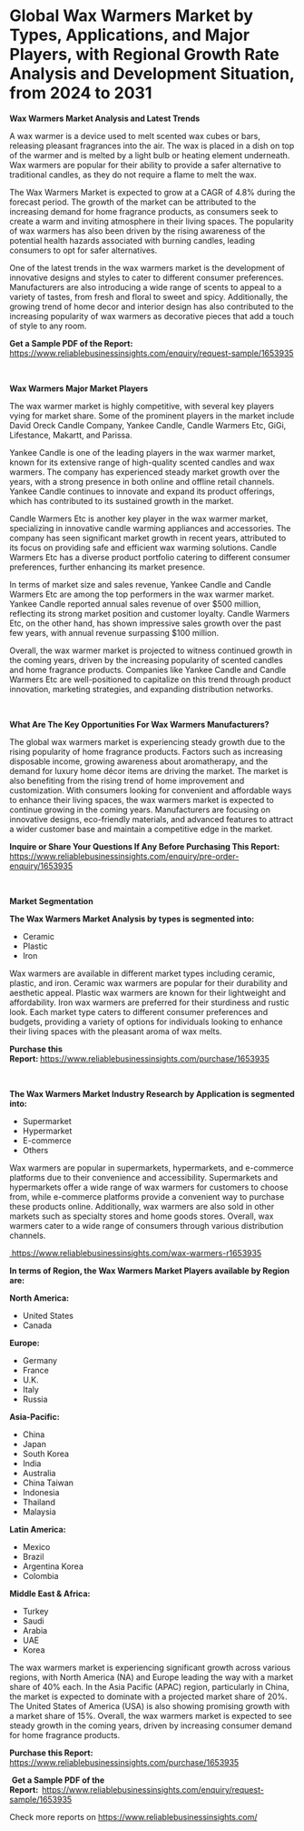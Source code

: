 <p><h1>Global Wax Warmers Market by Types, Applications, and Major Players, with Regional Growth Rate Analysis and Development Situation, from 2024 to 2031</h1></p><p><strong>Wax Warmers Market Analysis and Latest Trends</strong></p>
<p><p>A wax warmer is a device used to melt scented wax cubes or bars, releasing pleasant fragrances into the air. The wax is placed in a dish on top of the warmer and is melted by a light bulb or heating element underneath. Wax warmers are popular for their ability to provide a safer alternative to traditional candles, as they do not require a flame to melt the wax.</p><p>The Wax Warmers Market is expected to grow at a CAGR of 4.8% during the forecast period. The growth of the market can be attributed to the increasing demand for home fragrance products, as consumers seek to create a warm and inviting atmosphere in their living spaces. The popularity of wax warmers has also been driven by the rising awareness of the potential health hazards associated with burning candles, leading consumers to opt for safer alternatives.</p><p>One of the latest trends in the wax warmers market is the development of innovative designs and styles to cater to different consumer preferences. Manufacturers are also introducing a wide range of scents to appeal to a variety of tastes, from fresh and floral to sweet and spicy. Additionally, the growing trend of home decor and interior design has also contributed to the increasing popularity of wax warmers as decorative pieces that add a touch of style to any room.</p></p>
<p><strong>Get a Sample PDF of the Report:&nbsp;</strong> <a href="https://www.reliablebusinessinsights.com/enquiry/request-sample/1653935">https://www.reliablebusinessinsights.com/enquiry/request-sample/1653935</a></p>
<p>&nbsp;</p>
<p><strong>Wax Warmers Major Market Players</strong></p>
<p><p>The wax warmer market is highly competitive, with several key players vying for market share. Some of the prominent players in the market include David Oreck Candle Company, Yankee Candle, Candle Warmers Etc, GiGi, Lifestance, Makartt, and Parissa.</p><p>Yankee Candle is one of the leading players in the wax warmer market, known for its extensive range of high-quality scented candles and wax warmers. The company has experienced steady market growth over the years, with a strong presence in both online and offline retail channels. Yankee Candle continues to innovate and expand its product offerings, which has contributed to its sustained growth in the market.</p><p>Candle Warmers Etc is another key player in the wax warmer market, specializing in innovative candle warming appliances and accessories. The company has seen significant market growth in recent years, attributed to its focus on providing safe and efficient wax warming solutions. Candle Warmers Etc has a diverse product portfolio catering to different consumer preferences, further enhancing its market presence.</p><p>In terms of market size and sales revenue, Yankee Candle and Candle Warmers Etc are among the top performers in the wax warmer market. Yankee Candle reported annual sales revenue of over $500 million, reflecting its strong market position and customer loyalty. Candle Warmers Etc, on the other hand, has shown impressive sales growth over the past few years, with annual revenue surpassing $100 million.</p><p>Overall, the wax warmer market is projected to witness continued growth in the coming years, driven by the increasing popularity of scented candles and home fragrance products. Companies like Yankee Candle and Candle Warmers Etc are well-positioned to capitalize on this trend through product innovation, marketing strategies, and expanding distribution networks.</p></p>
<p>&nbsp;</p>
<p><strong>What Are The Key Opportunities For Wax Warmers Manufacturers?</strong></p>
<p><p>The global wax warmers market is experiencing steady growth due to the rising popularity of home fragrance products. Factors such as increasing disposable income, growing awareness about aromatherapy, and the demand for luxury home décor items are driving the market. The market is also benefiting from the rising trend of home improvement and customization. With consumers looking for convenient and affordable ways to enhance their living spaces, the wax warmers market is expected to continue growing in the coming years. Manufacturers are focusing on innovative designs, eco-friendly materials, and advanced features to attract a wider customer base and maintain a competitive edge in the market.</p></p>
<p><strong>Inquire or Share Your Questions If Any Before Purchasing This Report:</strong> <a href="https://www.reliablebusinessinsights.com/enquiry/pre-order-enquiry/1653935">https://www.reliablebusinessinsights.com/enquiry/pre-order-enquiry/1653935</a></p>
<p>&nbsp;</p>
<p><strong>Market Segmentation</strong></p>
<p><strong>The Wax Warmers Market Analysis by types is segmented into:</strong></p>
<p><ul><li>Ceramic</li><li>Plastic</li><li>Iron</li></ul></p>
<p><p>Wax warmers are available in different market types including ceramic, plastic, and iron. Ceramic wax warmers are popular for their durability and aesthetic appeal. Plastic wax warmers are known for their lightweight and affordability. Iron wax warmers are preferred for their sturdiness and rustic look. Each market type caters to different consumer preferences and budgets, providing a variety of options for individuals looking to enhance their living spaces with the pleasant aroma of wax melts.</p></p>
<p><strong>Purchase this Report:&nbsp;</strong><a href="https://www.reliablebusinessinsights.com/purchase/1653935">https://www.reliablebusinessinsights.com/purchase/1653935</a></p>
<p>&nbsp;</p>
<p><strong>The Wax Warmers Market Industry Research by Application is segmented into:</strong></p>
<p><ul><li>Supermarket</li><li>Hypermarket</li><li>E-commerce</li><li>Others</li></ul></p>
<p><p>Wax warmers are popular in supermarkets, hypermarkets, and e-commerce platforms due to their convenience and accessibility. Supermarkets and hypermarkets offer a wide range of wax warmers for customers to choose from, while e-commerce platforms provide a convenient way to purchase these products online. Additionally, wax warmers are also sold in other markets such as specialty stores and home goods stores. Overall, wax warmers cater to a wide range of consumers through various distribution channels.</p></p>
<p><a href="https://www.reliablebusinessinsights.com/wax-warmers-r1653935">&nbsp;https://www.reliablebusinessinsights.com/wax-warmers-r1653935</a></p>
<p><strong>In terms of Region, the Wax Warmers Market Players available by Region are:</strong></p>
<p>
    <p> <strong> North America: </strong>
        <ul>
            <li>United States</li>
            <li>Canada</li>
        </ul>
        </p> 
    <p> <strong> Europe: </strong>
        <ul>
            <li>Germany</li>
            <li>France</li>
            <li>U.K.</li>
            <li>Italy</li>
            <li>Russia</li>
        </ul>
        </p> 
    <p> <strong> Asia-Pacific: </strong>
        <ul>
            <li>China</li>
            <li>Japan</li>
            <li>South Korea</li>
            <li>India</li>
            <li>Australia</li>
            <li>China Taiwan</li>
            <li>Indonesia</li>
            <li>Thailand</li>
            <li>Malaysia</li>
        </ul>
        </p> 
    <p> <strong> Latin America: </strong>
        <ul>
            <li>Mexico</li>
            <li>Brazil</li>
            <li>Argentina Korea</li>
            <li>Colombia</li>
        </ul>
        </p> 
    <p> <strong> Middle East & Africa: </strong>
        <ul>
            <li>Turkey</li>
            <li>Saudi</li>
            <li>Arabia</li>
            <li>UAE</li>
            <li>Korea</li>
        </ul>
    </p>
    </p>
<p><p>The wax warmers market is experiencing significant growth across various regions, with North America (NA) and Europe leading the way with a market share of 40% each. In the Asia Pacific (APAC) region, particularly in China, the market is expected to dominate with a projected market share of 20%. The United States of America (USA) is also showing promising growth with a market share of 15%. Overall, the wax warmers market is expected to see steady growth in the coming years, driven by increasing consumer demand for home fragrance products.</p></p>
<p><strong>Purchase this Report: </strong><a href="https://www.reliablebusinessinsights.com/purchase/1653935">https://www.reliablebusinessinsights.com/purchase/1653935</a></p>
<p>&nbsp;<strong>Get a Sample PDF of the Report:&nbsp;&nbsp;</strong><a href="https://www.reliablebusinessinsights.com/enquiry/request-sample/1653935">https://www.reliablebusinessinsights.com/enquiry/request-sample/1653935</a></p>
<p><strong></strong></p>
<p>Check more reports on <a href="https://www.reliablebusinessinsights.com/">https://www.reliablebusinessinsights.com/</a></p>
